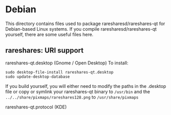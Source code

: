 
Debian
====================
This directory contains files used to package raresharesd/rareshares-qt
for Debian-based Linux systems. If you compile raresharesd/rareshares-qt yourself, there are some useful files here.

## rareshares: URI support ##


rareshares-qt.desktop  (Gnome / Open Desktop)
To install:

	sudo desktop-file-install rareshares-qt.desktop
	sudo update-desktop-database

If you build yourself, you will either need to modify the paths in
the .desktop file or copy or symlink your rareshares-qt binary to `/usr/bin`
and the `../../share/pixmaps/rareshares128.png` to `/usr/share/pixmaps`

rareshares-qt.protocol (KDE)

